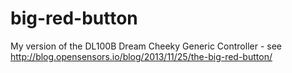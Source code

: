 # big-red-button
My version of the DL100B Dream Cheeky Generic Controller - see http://blog.opensensors.io/blog/2013/11/25/the-big-red-button/
